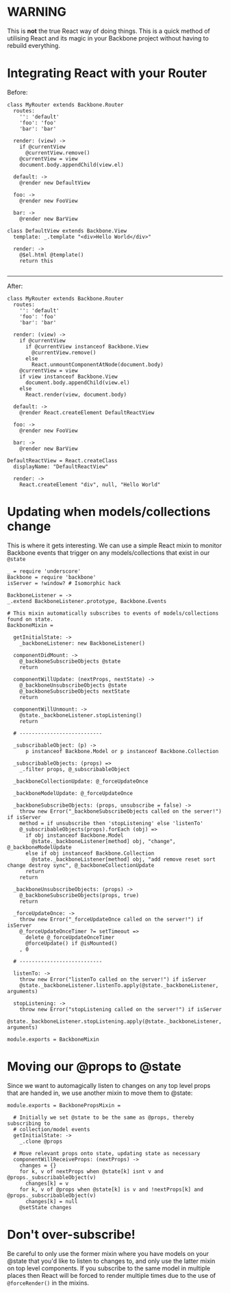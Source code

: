# WARNING

This is **not** the true React way of doing things. This is a quick method of utilising React and its magic in your Backbone project without having to rebuild everything.

# Integrating React with your Router

Before:

```
class MyRouter extends Backbone.Router
  routes:
  	'': 'default'
  	'foo': 'foo'
  	'bar': 'bar'
  	
  render: (view) ->
    if @currentView
      @currentView.remove()
    @currentView = view
    document.body.appendChild(view.el)
  	
  default: ->
    @render new DefaultView
    
  foo: ->
  	@render new FooView
  	
  bar: ->
    @render new BarView
    
class DefaultView extends Backbone.View
  template: _.template "<div>Hello World</div>"
    
  render: ->
    @$el.html @template()
    return this
    
```

---

After:

```
class MyRouter extends Backbone.Router
  routes:
  	'': 'default'
  	'foo': 'foo'
  	'bar': 'bar'
  	
  render: (view) ->
    if @currentView
      if @currentView instanceof Backbone.View
        @currentView.remove()
      else
        React.unmountComponentAtNode(document.body)
    @currentView = view
    if view instanceof Backbone.View
      document.body.appendChild(view.el)
    else
      React.render(view, document.body)
  	
  default: ->
    @render React.createElement DefaultReactView
    
  foo: ->
  	@render new FooView
  	
  bar: ->
    @render new BarView
    
DefaultReactView = React.createClass
  displayName: "DefaultReactView"
  
  render: ->
    React.createElement "div", null, "Hello World"
```

# Updating when models/collections change

This is where it gets interesting. We can use a simple React mixin to monitor Backbone events that trigger on any models/collections that exist in our `@state`

```
_ = require 'underscore'
Backbone = require 'backbone'
isServer = !window? # Isomorphic hack

BackboneListener = ->
_.extend BackboneListener.prototype, Backbone.Events

# This mixin automatically subscribes to events of models/collections found on state.
BackboneMixin =

  getInitialState: ->
    _backboneListener: new BackboneListener()

  componentDidMount: ->
    @_backboneSubscribeObjects @state
    return

  componentWillUpdate: (nextProps, nextState) ->
    @_backboneUnsubscribeObjects @state
    @_backboneSubscribeObjects nextState
    return

  componentWillUnmount: ->
    @state._backboneListener.stopListening()
    return

  # ---------------------------

  _subscribableObject: (p) ->
      p instanceof Backbone.Model or p instanceof Backbone.Collection

  _subscribableObjects: (props) =>
    _.filter props, @_subscribableObject

  _backboneCollectionUpdate: @_forceUpdateOnce

  _backboneModelUpdate: @_forceUpdateOnce

  _backboneSubscribeObjects: (props, unsubscribe = false) ->
    throw new Error("_backboneSubscribeObjects called on the server!") if isServer
    method = if unsubscribe then 'stopListening' else 'listenTo'
    @_subscribableObjects(props).forEach (obj) =>
      if obj instanceof Backbone.Model
        @state._backboneListener[method] obj, "change", @_backboneModelUpdate
      else if obj instanceof Backbone.Collection
        @state._backboneListener[method] obj, "add remove reset sort change destroy sync", @_backboneCollectionUpdate
      return
    return

  _backboneUnsubscribeObjects: (props) ->
    @_backboneSubscribeObjects(props, true)
    return

  _forceUpdateOnce: ->
    throw new Error("_forceUpdateOnce called on the server!") if isServer
    @_forceUpdateOnceTimer ?= setTimeout =>
      delete @_forceUpdateOnceTimer
      @forceUpdate() if @isMounted()
    , 0

  # ---------------------------

  listenTo: ->
    throw new Error("listenTo called on the server!") if isServer
    @state._backboneListener.listenTo.apply(@state._backboneListener, arguments)

  stopListening: ->
    throw new Error("stopListening called on the server!") if isServer
    @state._backboneListener.stopListening.apply(@state._backboneListener, arguments)

module.exports = BackboneMixin
```

# Moving our @props to @state

Since we want to automagically listen to changes on any top level props that are handed in, we use another mixin to move them to @state:

```
module.exports = BackbonePropsMixin =

  # Initially we set @state to be the same as @props, thereby subscribing to
  # collection/model events
  getInitialState: ->
    _.clone @props

  # Move relevant props onto state, updating state as necessary
  componentWillReceiveProps: (nextProps) ->
    changes = {}
    for k, v of nextProps when @state[k] isnt v and @props._subscribableObject(v)
      changes[k] = v
    for k, v of @props when @state[k] is v and !nextProps[k] and @props._subscribableObject(v)
      changes[k] = null
    @setState changes
```

# Don't over-subscribe!

Be careful to only use the former mixin where you have models on your @state that you'd like to listen to changes to, and only use the latter mixin on top level components. If you subscribe to the same model in multiple places then React will be forced to render multiple times due to the use of `@forceRender()` in the mixins.
